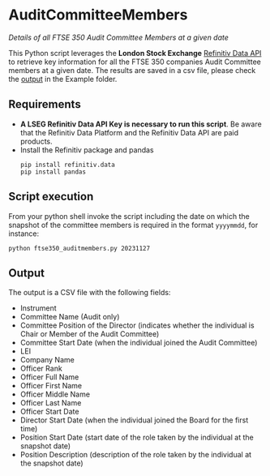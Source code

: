 # AuditCommitteeMembers
 _Details of all FTSE 350 Audit Committee Members at a given date_

This Python script leverages the **London Stock Exchange** [Refinitiv Data API](https://github.com/LSEG-API-Samples/Example.DataLibrary.Python) to retrieve key information for all the FTSE 350 companies Audit Committee members at a given date.
The results are saved in a csv file, please check the [output](https://github.com/tonyfregoli/AuditCommiteeMembers/blob/main/Example%20Output/ftse350_20230911_audit_officers.csv) in the Example folder.

## Requirements 
- **A LSEG Refinitiv Data API Key is necessary to run this script**. Be aware that the Refinitiv Data Platform and the Refinitiv Data API are paid products.
- Install the Refinitiv package and pandas
  ```shell
  pip install refinitiv.data
  pip install pandas
  ```

## Script execution

From your python shell invoke the script including the date on which the snapshot of the committee members is required in the format `yyyymmdd`, for instance:
```shell
python ftse350_auditmembers.py 20231127
```

## Output

The output is a CSV file with the following fields:
- Instrument
- Committee Name
  (Audit only)
- Committee Position of the Director
  (indicates whether the individual is Chair or Member of the Audit Committee)
- Committee Start Date
  (when the individual joined the Audit Committee)
- LEI
- Company Name
- Officer Rank
- Officer Full Name
- Officer First Name
- Officer Middle Name
- Officer Last Name
- Officer Start Date
- Director Start Date
  (when the individual joined the Board for the first time) 
- Position Start Date
  (start date of the role taken by the individual at the snapshot date)   
- Position Description
  (description of the role taken by the individual at the snapshot date)   


 
